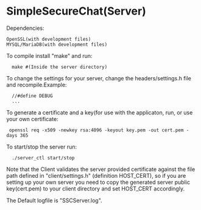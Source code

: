 <h1> SimpleSecureChat(Server) </h1>

Dependencies:
    
    OpenSSL(with development files)
    MYSQL/MariaDB(with development files)
  
  To compile install "make" and run:
  
      make #(Inside the server directory)
  To change the settings for your server, change the headers/settings.h file and recompile.Example:
  
      //#define DEBUG
      ...
     
  To generate a certificate and a key(for use with the applicaton, run, or use your own certificate:
  
     openssl req -x509 -newkey rsa:4096 -keyout key.pem -out cert.pem -days 365 

  To start/stop the server run:
  
      ./server_ctl start/stop
      
  Note that the Client validates the server provided certificate against the file path defined in "client/settings.h" (definition HOST_CERT), so if you are setting up your own server you need to copy the generated server public key(cert.pem) to your client directory and set HOST_CERT accordingly. 

The Default logfile is "SSCServer.log".
